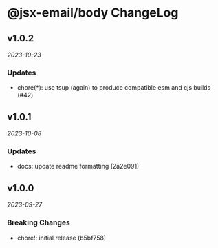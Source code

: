 # @jsx-email/body ChangeLog

## v1.0.2

_2023-10-23_

### Updates

- chore(\*): use tsup (again) to produce compatible esm and cjs builds (#42)

## v1.0.1

_2023-10-08_

### Updates

- docs: update readme formatting (2a2e091)

## v1.0.0

_2023-09-27_

### Breaking Changes

- chore!: initial release (b5bf758)
